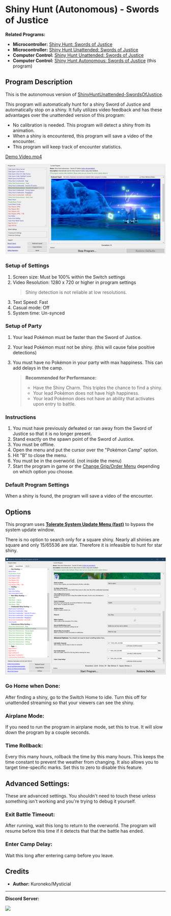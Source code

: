 # Shiny Hunt (Autonomous) - Swords of Justice

**Related Programs:**
- **Microcontroller:** [Shiny Hunt: Swords of Justice](https://github.com/PokemonAutomation/Microcontroller/blob/master/Wiki/Programs/PokemonSwSh/ShinyHunt-SwordsOfJustice.md)
- **Microcontroller:** [Shiny Hunt Unattended: Swords of Justice](https://github.com/PokemonAutomation/Microcontroller/blob/master/Wiki/Programs/PokemonSwSh/ShinyHuntUnattended-SwordsOfJustice.md)
- **Computer Control:** [Shiny Hunt Unattended: Swords of Justice](https://github.com/PokemonAutomation/ComputerControl/blob/master/Wiki/Programs/PokemonSwSh/ShinyHuntUnattended-SwordsOfJustice.md)
- **Computer Control:** [Shiny Hunt Autonomous: Swords of Justice](https://github.com/PokemonAutomation/ComputerControl/blob/master/Wiki/Programs/PokemonSwSh/ShinyHuntAutonomous-SwordsOfJustice.md) (this program)


## Program Description

This is the autonomous version of [ShinyHuntUnattended-SwordsOfJustice](ShinyHuntUnattended-SwordsOfJustice.md).

This program will automatically hunt for a shiny Sword of Justice and automatically stop on a shiny. It fully utilizes video feedback and has these advantages over the unattended version of this program:
- No calibration is needed. This program will detect a shiny from its animation.
- When a shiny is encountered, this program will save a video of the encounter.
- This program will keep track of encounter statistics.

[Demo Video.mp4](https://cdn.discordapp.com/attachments/755635697737531544/822268782910636062/2021-03-18_19-38-31.mp4)

<img src="images/ShinyHuntAutonomous-SwordsOfJustice-0.jpg" width="800">

### Setup of Settings

1. Screen size: Must be 100% within the Switch settings
2. Video Resolution: 1280 x 720 or higher in program settings
   > Shiny detection is not reliable at low resolutions.
3. Text Speed: Fast
4. Casual mode: Off
5. System time: Un-synced

### Setup of Party
1. Your lead Pokémon must be faster than the Sword of Justice.
2. Your lead Pokémon must not be shiny. (this will cause false positive detections)
3. You must have no Pokémon in your party with max happiness. This can add delays in the camp.

   > **Recommended for Performance:**
   > - Have the Shiny Charm. This triples the chance to find a shiny.
   > - Your lead Pokémon does not have high happiness.
   > - Your lead Pokémon does not have an ability that activates upon entry to battle.

### Instructions

1. You must have previously defeated or ran away from the Sword of Justice so that it is no longer present.
2. Stand exactly on the spawn point of the Sword of Justice.
2. You must be offline.
3. Open the menu and put the cursor over the "Pokémon Camp" option.
4. Hit "B" to close the menu.
5. You must be in the overworld. (not inside the menu)
6. Start the program in game or the [Change Grip/Order Menu](https://github.com/PokemonAutomation/Microcontroller/blob/master/Wiki/Programs/NintendoSwitch/ChangeGripOrderMenu.md) depending on which option you choose.

### Default Program Settings

When a shiny is found, the program will save a video of the encounter.


## Options

This program uses [**Tolerate System Update Menu (fast)**](/Wiki/Programs/NintendoSwitch/FrameworkSettings.md#tolerate-system-update-menu-fast) to bypass the system update window.

There is no option to search only for a square shiny. Nearly all shinies are square and only 15/65536 are star. Therefore it is infeasible to hunt for star shiny.

<img src="images/ShinyHuntAutonomous-SwordsOfJustice-Settings.png">

### Go Home when Done:

After finding a shiny, go to the Switch Home to idle. Turn this off for unattended streaming so that your viewers can see the shiny.

### Airplane Mode:

If you need to run the program in airplane mode, set this to true. It will slow down the program by a couple seconds.

### Time Rollback:

Every this many hours, rollback the time by this many hours. This keeps the time constant to prevent the weather from changing. It also allows you to target time-specific marks. Set this to zero to disable this feature.


## Advanced Settings:
These are advanced settings. You shouldn't need to touch these unless something isn't working and you're trying to debug it yourself.


### Exit Battle Timeout:

After running, wait this long to return to the overworld. The program will resume before this time if it detects that that the battle has ended.

### Enter Camp Delay:

Wait this long after entering camp before you leave.


## Credits

- **Author:** Kuroneko/Mysticial


<hr>

**Discord Server:** 

[<img src="https://canary.discordapp.com/api/guilds/695809740428673034/widget.png?style=banner2">](https://discord.gg/cQ4gWxN)






